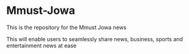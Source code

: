 # Mmust-Jowa
This is the repository for the Mmust Jowa news

This will enable users to seamlessly share news, business, sports and entertainment news at ease

